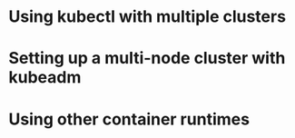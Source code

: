 # Using kubectl with multiple clusters

# Setting up a multi-node cluster with kubeadm

# Using other container runtimes
